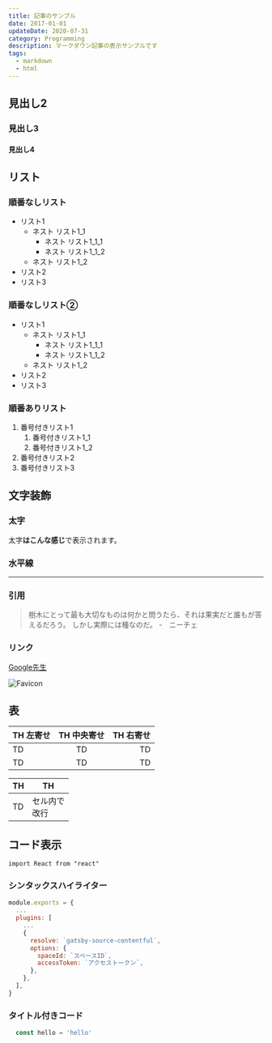 ```yaml
---
title: 記事のサンプル
date: 2017-01-01
updateDate: 2020-07-31
category: Programming
description: マークダウン記事の表示サンプルです
tags:
  - markdown
  - html
---
```



## 見出し2
### 見出し3
#### 見出し4

## リスト
### 順番なしリスト

- リスト1
    - ネスト リスト1_1
        - ネスト リスト1_1_1
        - ネスト リスト1_1_2
    - ネスト リスト1_2
- リスト2
- リスト3

### 順番なしリスト②

* リスト1
    * ネスト リスト1_1
        * ネスト リスト1_1_1
        * ネスト リスト1_1_2
    * ネスト リスト1_2
* リスト2
* リスト3

### 順番ありリスト

1. 番号付きリスト1
    1. 番号付きリスト1_1
    1. 番号付きリスト1_2
1. 番号付きリスト2
1. 番号付きリスト3


## 文字装飾

### 太字
太字**はこんな感じ**で表示されます。

### 水平線
---


### 引用
> 樹木にとって最も大切なものは何かと問うたら、それは果実だと誰もが答えるだろう。
> しかし実際には種なのだ。
> -　ニーチェ


### リンク
[Google先生](https://www.google.co.jp/)

![Favicon](favicon.png)

## 表

| TH 左寄せ | TH 中央寄せ | TH 右寄せ |
| :--- | :---: | ---: |
| TD | TD | TD |
| TD | TD | TD |


|  TH  |  TH  |
| ---- | ---- |
|  TD  |  セル内で<br>改行  |

## コード表示
`import React from "react"`


###  シンタックスハイライター
```javascript
module.exports = {
  ...
  plugins: [
    ...
    {
      resolve: `gatsby-source-contentful`,
      options: {
        spaceId: `スペースID`,
        accessToken: `アクセストークン`,
      },
    },
  ],
}
```

### タイトル付きコード

```javascript:title=test.js
  const hello = 'hello'
```
